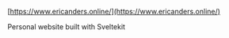 [https://www.ericanders.online/](https://www.ericanders.online/)

Personal website built with Sveltekit